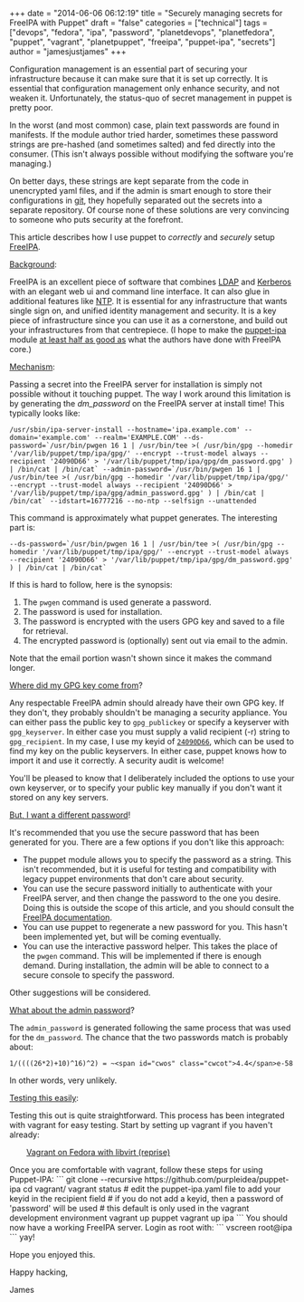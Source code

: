+++
date = "2014-06-06 06:12:19"
title = "Securely managing secrets for FreeIPA with Puppet"
draft = "false"
categories = ["technical"]
tags = ["devops", "fedora", "ipa", "password", "planetdevops", "planetfedora", "puppet", "vagrant", "planetpuppet", "freeipa", "puppet-ipa", "secrets"]
author = "jamesjustjames"
+++

Configuration management is an essential part of securing your infrastructure because it can make sure that it is set up correctly. It is essential that configuration management only enhance security, and not weaken it. Unfortunately, the status-quo of secret management in puppet is pretty poor.

In the worst (and most common) case, plain text passwords are found in manifests. If the module author tried harder, sometimes these password strings are pre-hashed (and sometimes salted) and fed directly into the consumer. (This isn't always possible without modifying the software you're managing.)

On better days, these strings are kept separate from the code in unencrypted yaml files, and if the admin is smart enough to store their configurations in <a href="https://en.wikipedia.org/wiki/Git_%28software%29">git</a>, they hopefully separated out the secrets into a separate repository. Of course none of these solutions are very convincing to someone who puts security at the forefront.

This article describes how I use puppet to <em>correctly</em> and <em>securely</em> setup <a href="http://www.freeipa.org/">FreeIPA</a>.

<span style="text-decoration:underline;">Background</span>:

FreeIPA is an excellent piece of software that combines <a href="http://directory.fedoraproject.org/">LDAP</a> and <a href="http://web.mit.edu/kerberos/">Kerberos</a> with an elegant web ui and command line interface. It can also glue in additional features like <a href="https://en.wikipedia.org/wiki/Network_Time_Protocol">NTP</a>. It is essential for any infrastructure that wants single sign on, and unified identity management and security. It is a key piece of infrastructure since you can use it as a cornerstone, and build out your infrastructures from that centrepiece. (I hope to make the <a href="https://github.com/purpleidea/puppet-ipa">puppet-ipa</a> module <a href="http://jordancards.com/blog/why-did-michael-jordan-choose-the-number-23/">at least half as good as</a> what the authors have done with FreeIPA core.)

<span style="text-decoration:underline;">Mechanism</span>:

Passing a secret into the FreeIPA server for installation is simply not possible without it touching puppet. The way I work around this limitation is by generating the <em>dm_password</em> on the FreeIPA server at install time! This typically looks like:
```
/usr/sbin/ipa-server-install --hostname='ipa.example.com' --domain='example.com' --realm='EXAMPLE.COM' --ds-password=`/usr/bin/pwgen 16 1 | /usr/bin/tee >( /usr/bin/gpg --homedir '/var/lib/puppet/tmp/ipa/gpg/' --encrypt --trust-model always --recipient '24090D66' > '/var/lib/puppet/tmp/ipa/gpg/dm_password.gpg' ) | /bin/cat | /bin/cat` --admin-password=`/usr/bin/pwgen 16 1 | /usr/bin/tee >( /usr/bin/gpg --homedir '/var/lib/puppet/tmp/ipa/gpg/' --encrypt --trust-model always --recipient '24090D66' > '/var/lib/puppet/tmp/ipa/gpg/admin_password.gpg' ) | /bin/cat | /bin/cat` --idstart=16777216 --no-ntp --selfsign --unattended
```
This command is approximately what puppet generates. The interesting part is:
```
--ds-password=`/usr/bin/pwgen 16 1 | /usr/bin/tee >( /usr/bin/gpg --homedir '/var/lib/puppet/tmp/ipa/gpg/' --encrypt --trust-model always --recipient '24090D66' > '/var/lib/puppet/tmp/ipa/gpg/dm_password.gpg' ) | /bin/cat | /bin/cat`
```
If this is hard to follow, here is the synopsis:
<ol>
	<li>The <code>pwgen</code> command is used generate a password.</li>
	<li>The password is used for installation.</li>
	<li>The password is encrypted with the users GPG key and saved to a file for retrieval.</li>
	<li>The encrypted password is (optionally) sent out via email to the admin.</li>
</ol>
Note that the email portion wasn't shown since it makes the command longer.

<span style="text-decoration:underline;">Where did my GPG key come from</span>?

Any respectable FreeIPA admin should already have their own GPG key. If they don't, they probably shouldn't be managing a security appliance. You can either pass the public key to <code>gpg_publickey</code> or specify a keyserver with <code>gpg_keyserver</code>. In either case you must supply a valid recipient (-r) string to <code>gpg_recipient</code>. In my case, I use my keyid of <a href="http://keys.gnupg.net/pks/lookup?op=get&search=0xA0E8F3C024090D66"><code>24090D66</code></a>, which can be used to find my key on the public keyservers. In either case, puppet knows how to import it and use it correctly. A security audit is welcome!

You'll be pleased to know that I deliberately included the options to use your own keyserver, or to specify your public key manually if you don't want it stored on any key servers.

<span style="text-decoration:underline;">But, I want a different password</span>!

It's recommended that you use the secure password that has been generated for you. There are a few options if you don't like this approach:
<ul>
	<li>The puppet module allows you to specify the password as a string. This isn't recommended, but it is useful for testing and compatibility with legacy puppet environments that don't care about security.</li>
	<li>You can use the secure password initially to authenticate with your FreeIPA server, and then change the password to the one you desire. Doing this is outside the scope of this article, and you should consult the <a href="http://www.freeipa.org/page/Documentation">FreeIPA documentation</a>.</li>
	<li>You can use puppet to regenerate a new password for you. This hasn't been implemented yet, but will be coming eventually.</li>
	<li>You can use the interactive password helper. This takes the place of the <code>pwgen</code> command. This will be implemented if there is enough demand. During installation, the admin will be able to connect to a secure console to specify the password.</li>
</ul>
Other suggestions will be considered.

<span style="text-decoration:underline;">What about the admin password</span>?

The <code>admin_password</code> is generated following the same process that was used for the <code>dm_password</code>. The chance that the two passwords match is probably about:
```
1/((((26*2)+10)^16)^2) = ~<span id="cwos" class="cwcot">4.4</span>e-58
```
In other words, very unlikely.

<span style="text-decoration:underline;">Testing this easily</span>:

Testing this out is quite straightforward. This process has been integrated with vagrant for easy testing. Start by setting up vagrant if you haven't already:
<p style="padding-left:30px;"><a href="/post/2014/05/13/vagrant-on-fedora-with-libvirt-reprise/">Vagrant on Fedora with libvirt (reprise)</a></p>
Once you are comfortable with vagrant, follow these steps for using Puppet-IPA:
```
git clone --recursive https://github.com/purpleidea/puppet-ipa
cd vagrant/
vagrant status
# edit the puppet-ipa.yaml file to add your keyid in the recipient field
# if you do not add a keyid, then a password of 'password' will be used
# this default is only used in the vagrant development environment
vagrant up puppet
vagrant up ipa
```
You should now have a working FreeIPA server. Login as root with:
```
vscreen root@ipa
```
yay!

Hope you enjoyed this.

Happy hacking,

James

&nbsp;

